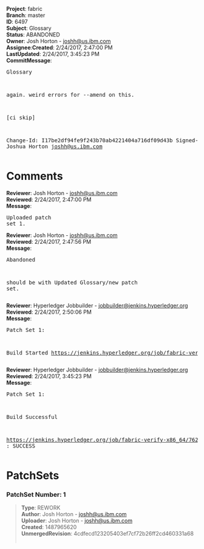 <strong>Project</strong>: fabric</br><strong>Branch</strong>: master<br><strong>ID</strong>: 6497<br><strong>Subject</strong>: Glossary<br><strong>Status</strong>: ABANDONED<br><strong>Owner</strong>: Josh Horton - joshh@us.ibm.com<br><strong>Assignee</strong>:<strong>Created</strong>: 2/24/2017, 2:47:00 PM<br><strong>LastUpdated</strong>: 2/24/2017, 3:45:23 PM<br><strong>CommitMessage</strong>:<br><pre>Glossary

again.
weird errors for --amend on this.

[ci skip]

Change-Id: I17be2df94fe9f243b70ab4221404a716df09d43b
Signed-off-by: Joshua Horton <joshh@us.ibm.com>
</pre><h1>Comments</h1><strong>Reviewer</strong>: Josh Horton - joshh@us.ibm.com<br><strong>Reviewed</strong>: 2/24/2017, 2:47:00 PM<br><strong>Message</strong>: <pre>Uploaded patch set 1.</pre><strong>Reviewer</strong>: Josh Horton - joshh@us.ibm.com<br><strong>Reviewed</strong>: 2/24/2017, 2:47:56 PM<br><strong>Message</strong>: <pre>Abandoned

should be with Updated Glossary/new patch set.</pre><strong>Reviewer</strong>: Hyperledger Jobbuilder - jobbuilder@jenkins.hyperledger.org<br><strong>Reviewed</strong>: 2/24/2017, 2:50:06 PM<br><strong>Message</strong>: <pre>Patch Set 1:

Build Started https://jenkins.hyperledger.org/job/fabric-verify-x86_64/7622/</pre><strong>Reviewer</strong>: Hyperledger Jobbuilder - jobbuilder@jenkins.hyperledger.org<br><strong>Reviewed</strong>: 2/24/2017, 3:45:23 PM<br><strong>Message</strong>: <pre>Patch Set 1:

Build Successful 

https://jenkins.hyperledger.org/job/fabric-verify-x86_64/7622/ : SUCCESS</pre><h1>PatchSets</h1><h3>PatchSet Number: 1</h3><blockquote><strong>Type</strong>: REWORK<br><strong>Author</strong>: Josh Horton - joshh@us.ibm.com<br><strong>Uploader</strong>: Josh Horton - joshh@us.ibm.com<br><strong>Created</strong>: 1487965620<br><strong>UnmergedRevision</strong>: 4cdfecd123205403ef7cf72b26ff2cd460331a68<br><br></blockquote>